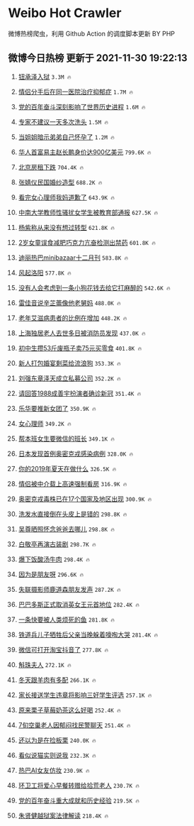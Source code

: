 # Weibo Hot Crawler 



微博热榜爬虫，利用 Github Action 的调度脚本更新 BY PHP 


## 微博今日热榜 更新于 2021-11-30 19:22:13 
1. [钮承泽入狱](https://s.weibo.com/weibo?q=%23%E9%92%AE%E6%89%BF%E6%B3%BD%E5%85%A5%E7%8B%B1%23&Refer=top) `3.3M 🔥` 

1. [情侣分手后在同一医院治疗抑郁症](https://s.weibo.com/weibo?q=%23%E6%83%85%E4%BE%A3%E5%88%86%E6%89%8B%E5%90%8E%E5%9C%A8%E5%90%8C%E4%B8%80%E5%8C%BB%E9%99%A2%E6%B2%BB%E7%96%97%E6%8A%91%E9%83%81%E7%97%87%23&Refer=top) `1.7M 🔥` 

1. [党的百年奋斗深刻影响了世界历史进程](https://s.weibo.com/weibo?q=%23%E5%85%9A%E7%9A%84%E7%99%BE%E5%B9%B4%E5%A5%8B%E6%96%97%E6%B7%B1%E5%88%BB%E5%BD%B1%E5%93%8D%E4%BA%86%E4%B8%96%E7%95%8C%E5%8E%86%E5%8F%B2%E8%BF%9B%E7%A8%8B%23&Refer=top) `1.6M 🔥` 

1. [专家不建议一天多次洗头](https://s.weibo.com/weibo?q=%23%E4%B8%93%E5%AE%B6%E4%B8%8D%E5%BB%BA%E8%AE%AE%E4%B8%80%E5%A4%A9%E5%A4%9A%E6%AC%A1%E6%B4%97%E5%A4%B4%23&Refer=top) `1.5M 🔥` 

1. [当姐姐暗示弟弟自己怀孕了](https://s.weibo.com/weibo?q=%23%E5%BD%93%E5%A7%90%E5%A7%90%E6%9A%97%E7%A4%BA%E5%BC%9F%E5%BC%9F%E8%87%AA%E5%B7%B1%E6%80%80%E5%AD%95%E4%BA%86%23&Refer=top) `1.2M 🔥` 

1. [华人首富易主赵长鹏身价达900亿美元](https://s.weibo.com/weibo?q=%23%E5%8D%8E%E4%BA%BA%E9%A6%96%E5%AF%8C%E6%98%93%E4%B8%BB%E8%B5%B5%E9%95%BF%E9%B9%8F%E8%BA%AB%E4%BB%B7%E8%BE%BE900%E4%BA%BF%E7%BE%8E%E5%85%83%23&Refer=top) `799.6K 🔥` 

1. [北京房租下跌](https://s.weibo.com/weibo?q=%23%E5%8C%97%E4%BA%AC%E6%88%BF%E7%A7%9F%E4%B8%8B%E8%B7%8C%23&Refer=top) `704.4K 🔥` 

1. [张婧仪民国婚纱造型](https://s.weibo.com/weibo?q=%23%E5%BC%A0%E5%A9%A7%E4%BB%AA%E6%B0%91%E5%9B%BD%E5%A9%9A%E7%BA%B1%E9%80%A0%E5%9E%8B%23&Refer=top) `688.2K 🔥` 

1. [看完女心理师我妈道歉了](https://s.weibo.com/weibo?q=%23%E7%9C%8B%E5%AE%8C%E5%A5%B3%E5%BF%83%E7%90%86%E5%B8%88%E6%88%91%E5%A6%88%E9%81%93%E6%AD%89%E4%BA%86%23&Refer=top) `643.9K 🔥` 

1. [中南大学教师性骚扰女学生被教育部通报](https://s.weibo.com/weibo?q=%23%E4%B8%AD%E5%8D%97%E5%A4%A7%E5%AD%A6%E6%95%99%E5%B8%88%E6%80%A7%E9%AA%9A%E6%89%B0%E5%A5%B3%E5%AD%A6%E7%94%9F%E8%A2%AB%E6%95%99%E8%82%B2%E9%83%A8%E9%80%9A%E6%8A%A5%23&Refer=top) `627.5K 🔥` 

1. [杨紫称从来没有想过转型](https://s.weibo.com/weibo?q=%23%E6%9D%A8%E7%B4%AB%E7%A7%B0%E4%BB%8E%E6%9D%A5%E6%B2%A1%E6%9C%89%E6%83%B3%E8%BF%87%E8%BD%AC%E5%9E%8B%23&Refer=top) `621.8K 🔥` 

1. [2岁女童误食减肥巧克力亢奋检测出禁药](https://s.weibo.com/weibo?q=%232%E5%B2%81%E5%A5%B3%E7%AB%A5%E8%AF%AF%E9%A3%9F%E5%87%8F%E8%82%A5%E5%B7%A7%E5%85%8B%E5%8A%9B%E4%BA%A2%E5%A5%8B%E6%A3%80%E6%B5%8B%E5%87%BA%E7%A6%81%E8%8D%AF%23&Refer=top) `601.8K 🔥` 

1. [迪丽热巴minibazaar十二月刊](https://s.weibo.com/weibo?q=%23%E8%BF%AA%E4%B8%BD%E7%83%AD%E5%B7%B4minibazaar%E5%8D%81%E4%BA%8C%E6%9C%88%E5%88%8A%23&Refer=top) `583.8K 🔥` 

1. [风起洛阳](https://s.weibo.com/weibo?q=%E9%A3%8E%E8%B5%B7%E6%B4%9B%E9%98%B3&Refer=top) `577.8K 🔥` 

1. [没有人会考虑到一条小狗花钱去给它打麻醉的](https://s.weibo.com/weibo?q=%23%E6%B2%A1%E6%9C%89%E4%BA%BA%E4%BC%9A%E8%80%83%E8%99%91%E5%88%B0%E4%B8%80%E6%9D%A1%E5%B0%8F%E7%8B%97%E8%8A%B1%E9%92%B1%E5%8E%BB%E7%BB%99%E5%AE%83%E6%89%93%E9%BA%BB%E9%86%89%E7%9A%84%23&Refer=top) `542.6K 🔥` 

1. [雷佳音说辛芷蕾像他老舅妈](https://s.weibo.com/weibo?q=%23%E9%9B%B7%E4%BD%B3%E9%9F%B3%E8%AF%B4%E8%BE%9B%E8%8A%B7%E8%95%BE%E5%83%8F%E4%BB%96%E8%80%81%E8%88%85%E5%A6%88%23&Refer=top) `488.0K 🔥` 

1. [老年艾滋病患者的比例在增加](https://s.weibo.com/weibo?q=%23%E8%80%81%E5%B9%B4%E8%89%BE%E6%BB%8B%E7%97%85%E6%82%A3%E8%80%85%E7%9A%84%E6%AF%94%E4%BE%8B%E5%9C%A8%E5%A2%9E%E5%8A%A0%23&Refer=top) `448.2K 🔥` 

1. [上海独居老人去世多日被消防员发现](https://s.weibo.com/weibo?q=%23%E4%B8%8A%E6%B5%B7%E7%8B%AC%E5%B1%85%E8%80%81%E4%BA%BA%E5%8E%BB%E4%B8%96%E5%A4%9A%E6%97%A5%E8%A2%AB%E6%B6%88%E9%98%B2%E5%91%98%E5%8F%91%E7%8E%B0%23&Refer=top) `437.0K 🔥` 

1. [初中生攒53斤废瓶子卖75元买零食](https://s.weibo.com/weibo?q=%23%E5%88%9D%E4%B8%AD%E7%94%9F%E6%94%9253%E6%96%A4%E5%BA%9F%E7%93%B6%E5%AD%90%E5%8D%9675%E5%85%83%E4%B9%B0%E9%9B%B6%E9%A3%9F%23&Refer=top) `401.8K 🔥` 

1. [新人打包婚宴剩菜给流浪狗](https://s.weibo.com/weibo?q=%23%E6%96%B0%E4%BA%BA%E6%89%93%E5%8C%85%E5%A9%9A%E5%AE%B4%E5%89%A9%E8%8F%9C%E7%BB%99%E6%B5%81%E6%B5%AA%E7%8B%97%23&Refer=top) `353.3K 🔥` 

1. [刘强东章泽天成立私募公司](https://s.weibo.com/weibo?q=%23%E5%88%98%E5%BC%BA%E4%B8%9C%E7%AB%A0%E6%B3%BD%E5%A4%A9%E6%88%90%E7%AB%8B%E7%A7%81%E5%8B%9F%E5%85%AC%E5%8F%B8%23&Refer=top) `352.2K 🔥` 

1. [请回答1988成善宇扮演者确诊新冠](https://s.weibo.com/weibo?q=%23%E8%AF%B7%E5%9B%9E%E7%AD%941988%E6%88%90%E5%96%84%E5%AE%87%E6%89%AE%E6%BC%94%E8%80%85%E7%A1%AE%E8%AF%8A%E6%96%B0%E5%86%A0%23&Refer=top) `351.4K 🔥` 

1. [乐华要推新女团了](https://s.weibo.com/weibo?q=%23%E4%B9%90%E5%8D%8E%E8%A6%81%E6%8E%A8%E6%96%B0%E5%A5%B3%E5%9B%A2%E4%BA%86%23&Refer=top) `350.9K 🔥` 

1. [女心理师](https://s.weibo.com/weibo?q=%E5%A5%B3%E5%BF%83%E7%90%86%E5%B8%88&Refer=top) `349.2K 🔥` 

1. [帮本班女生要微信的班长](https://s.weibo.com/weibo?q=%23%E5%B8%AE%E6%9C%AC%E7%8F%AD%E5%A5%B3%E7%94%9F%E8%A6%81%E5%BE%AE%E4%BF%A1%E7%9A%84%E7%8F%AD%E9%95%BF%23&Refer=top) `349.1K 🔥` 

1. [日本发现首例奥密克戎感染病例](https://s.weibo.com/weibo?q=%E6%97%A5%E6%9C%AC%E5%8F%91%E7%8E%B0%E9%A6%96%E4%BE%8B%E5%A5%A5%E5%AF%86%E5%85%8B%E6%88%8E%E6%84%9F%E6%9F%93%E7%97%85%E4%BE%8B&Refer=top) `328.0K 🔥` 

1. [你的2019年夏天在做什么](https://s.weibo.com/weibo?q=%23%E4%BD%A0%E7%9A%842019%E5%B9%B4%E5%A4%8F%E5%A4%A9%E5%9C%A8%E5%81%9A%E4%BB%80%E4%B9%88%23&Refer=top) `326.5K 🔥` 

1. [情侣被中介载上高速强制看房](https://s.weibo.com/weibo?q=%23%E6%83%85%E4%BE%A3%E8%A2%AB%E4%B8%AD%E4%BB%8B%E8%BD%BD%E4%B8%8A%E9%AB%98%E9%80%9F%E5%BC%BA%E5%88%B6%E7%9C%8B%E6%88%BF%23&Refer=top) `316.9K 🔥` 

1. [奥密克戎毒株已在17个国家及地区出现](https://s.weibo.com/weibo?q=%23%E5%A5%A5%E5%AF%86%E5%85%8B%E6%88%8E%E6%AF%92%E6%A0%AA%E5%B7%B2%E5%9C%A817%E4%B8%AA%E5%9B%BD%E5%AE%B6%E5%8F%8A%E5%9C%B0%E5%8C%BA%E5%87%BA%E7%8E%B0%23&Refer=top) `300.9K 🔥` 

1. [洗发水直接倒在头皮上是错的](https://s.weibo.com/weibo?q=%23%E6%B4%97%E5%8F%91%E6%B0%B4%E7%9B%B4%E6%8E%A5%E5%80%92%E5%9C%A8%E5%A4%B4%E7%9A%AE%E4%B8%8A%E6%98%AF%E9%94%99%E7%9A%84%23&Refer=top) `298.8K 🔥` 

1. [吴尊晒照怀念爸爸去哪儿](https://s.weibo.com/weibo?q=%23%E5%90%B4%E5%B0%8A%E6%99%92%E7%85%A7%E6%80%80%E5%BF%B5%E7%88%B8%E7%88%B8%E5%8E%BB%E5%93%AA%E5%84%BF%23&Refer=top) `298.8K 🔥` 

1. [白敬亭再演古装剧](https://s.weibo.com/weibo?q=%23%E7%99%BD%E6%95%AC%E4%BA%AD%E5%86%8D%E6%BC%94%E5%8F%A4%E8%A3%85%E5%89%A7%23&Refer=top) `298.7K 🔥` 

1. [爆下饭酸汤牛肉](https://s.weibo.com/weibo?q=%23%E7%88%86%E4%B8%8B%E9%A5%AD%E9%85%B8%E6%B1%A4%E7%89%9B%E8%82%89%23&Refer=top) `298.4K 🔥` 

1. [因为是朋友呀](https://s.weibo.com/weibo?q=%23%E5%9B%A0%E4%B8%BA%E6%98%AF%E6%9C%8B%E5%8F%8B%E5%91%80%23&Refer=top) `296.6K 🔥` 

1. [失联摄影师鹿道森朋友发声](https://s.weibo.com/weibo?q=%23%E5%A4%B1%E8%81%94%E6%91%84%E5%BD%B1%E5%B8%88%E9%B9%BF%E9%81%93%E6%A3%AE%E6%9C%8B%E5%8F%8B%E5%8F%91%E5%A3%B0%23&Refer=top) `287.2K 🔥` 

1. [巴巴多斯正式取消英女王元首地位](https://s.weibo.com/weibo?q=%23%E5%B7%B4%E5%B7%B4%E5%A4%9A%E6%96%AF%E6%AD%A3%E5%BC%8F%E5%8F%96%E6%B6%88%E8%8B%B1%E5%A5%B3%E7%8E%8B%E5%85%83%E9%A6%96%E5%9C%B0%E4%BD%8D%23&Refer=top) `282.4K 🔥` 

1. [一条快要被人类烦死的鱼](https://s.weibo.com/weibo?q=%23%E4%B8%80%E6%9D%A1%E5%BF%AB%E8%A6%81%E8%A2%AB%E4%BA%BA%E7%B1%BB%E7%83%A6%E6%AD%BB%E7%9A%84%E9%B1%BC%23&Refer=top) `281.8K 🔥` 

1. [铁道兵儿子牺牲后父亲当晚躲着嚎啕大哭](https://s.weibo.com/weibo?q=%23%E9%93%81%E9%81%93%E5%85%B5%E5%84%BF%E5%AD%90%E7%89%BA%E7%89%B2%E5%90%8E%E7%88%B6%E4%BA%B2%E5%BD%93%E6%99%9A%E8%BA%B2%E7%9D%80%E5%9A%8E%E5%95%95%E5%A4%A7%E5%93%AD%23&Refer=top) `281.4K 🔥` 

1. [微信可打开淘宝抖音了](https://s.weibo.com/weibo?q=%23%E5%BE%AE%E4%BF%A1%E5%8F%AF%E6%89%93%E5%BC%80%E6%B7%98%E5%AE%9D%E6%8A%96%E9%9F%B3%E4%BA%86%23&Refer=top) `277.8K 🔥` 

1. [斛珠夫人](https://s.weibo.com/weibo?q=%E6%96%9B%E7%8F%A0%E5%A4%AB%E4%BA%BA&Refer=top) `272.1K 🔥` 

1. [冬天跟羊肉有多配](https://s.weibo.com/weibo?q=%23%E5%86%AC%E5%A4%A9%E8%B7%9F%E7%BE%8A%E8%82%89%E6%9C%89%E5%A4%9A%E9%85%8D%23&Refer=top) `266.1K 🔥` 

1. [家长接送学生违章将影响三好学生评选](https://s.weibo.com/weibo?q=%23%E5%AE%B6%E9%95%BF%E6%8E%A5%E9%80%81%E5%AD%A6%E7%94%9F%E8%BF%9D%E7%AB%A0%E5%B0%86%E5%BD%B1%E5%93%8D%E4%B8%89%E5%A5%BD%E5%AD%A6%E7%94%9F%E8%AF%84%E9%80%89%23&Refer=top) `257.1K 🔥` 

1. [原来栗子草莓奶茶这么好喝](https://s.weibo.com/weibo?q=%23%E5%8E%9F%E6%9D%A5%E6%A0%97%E5%AD%90%E8%8D%89%E8%8E%93%E5%A5%B6%E8%8C%B6%E8%BF%99%E4%B9%88%E5%A5%BD%E5%96%9D%23&Refer=top) `252.4K 🔥` 

1. [7旬空巢老人因郁闷找民警聊天](https://s.weibo.com/weibo?q=%237%E6%97%AC%E7%A9%BA%E5%B7%A2%E8%80%81%E4%BA%BA%E5%9B%A0%E9%83%81%E9%97%B7%E6%89%BE%E6%B0%91%E8%AD%A6%E8%81%8A%E5%A4%A9%23&Refer=top) `251.4K 🔥` 

1. [还以为是在捡板栗](https://s.weibo.com/weibo?q=%23%E8%BF%98%E4%BB%A5%E4%B8%BA%E6%98%AF%E5%9C%A8%E6%8D%A1%E6%9D%BF%E6%A0%97%23&Refer=top) `240.0K 🔥` 

1. [看似说猫实则说我](https://s.weibo.com/weibo?q=%23%E7%9C%8B%E4%BC%BC%E8%AF%B4%E7%8C%AB%E5%AE%9E%E5%88%99%E8%AF%B4%E6%88%91%23&Refer=top) `232.3K 🔥` 

1. [热巴AI女友仿妆](https://s.weibo.com/weibo?q=%23%E7%83%AD%E5%B7%B4AI%E5%A5%B3%E5%8F%8B%E4%BB%BF%E5%A6%86%23&Refer=top) `230.9K 🔥` 

1. [环卫工将爱心早餐转赠给拾荒老人](https://s.weibo.com/weibo?q=%23%E7%8E%AF%E5%8D%AB%E5%B7%A5%E5%B0%86%E7%88%B1%E5%BF%83%E6%97%A9%E9%A4%90%E8%BD%AC%E8%B5%A0%E7%BB%99%E6%8B%BE%E8%8D%92%E8%80%81%E4%BA%BA%23&Refer=top) `230.7K 🔥` 

1. [党的百年奋斗重大成就和历史经验](https://s.weibo.com/weibo?q=%23%E5%85%9A%E7%9A%84%E7%99%BE%E5%B9%B4%E5%A5%8B%E6%96%97%E9%87%8D%E5%A4%A7%E6%88%90%E5%B0%B1%E5%92%8C%E5%8E%86%E5%8F%B2%E7%BB%8F%E9%AA%8C%23&Refer=top) `219.5K 🔥` 

1. [朱贤健越狱案法律解读](https://s.weibo.com/weibo?q=%E6%9C%B1%E8%B4%A4%E5%81%A5%E8%B6%8A%E7%8B%B1%E6%A1%88%E6%B3%95%E5%BE%8B%E8%A7%A3%E8%AF%BB&Refer=top) `218.4K 🔥` 

